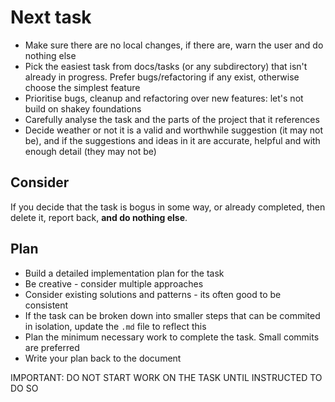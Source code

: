 # Next task

- Make sure there are no local changes, if there are, warn the user and do nothing else
- Pick the easiest task from docs/tasks (or any subdirectory) that isn't already in progress. Prefer bugs/refactoring if any exist, otherwise choose the simplest feature
- Prioritise bugs, cleanup and refactoring over new features: let's not build on shakey foundations
- Carefully analyse the task and the parts of the project that it references
- Decide weather or not it is a valid and worthwhile suggestion (it may not be), and if the suggestions and ideas in it are accurate, helpful and with enough detail (they may not be)

## Consider
If you decide that the task is bogus in some way, or already completed, then delete it, report back, **and do nothing else**.

## Plan
- Build a detailed implementation plan for the task
- Be creative - consider multiple approaches
- Consider existing solutions and patterns - its often good to be consistent
- If the task can be broken down into smaller steps that can be commited in isolation, update the `.md` file to reflect this
- Plan the minimum necessary work to complete the task. Small commits are preferred
- Write your plan back to the document

IMPORTANT: DO NOT START WORK ON THE TASK UNTIL INSTRUCTED TO DO SO
